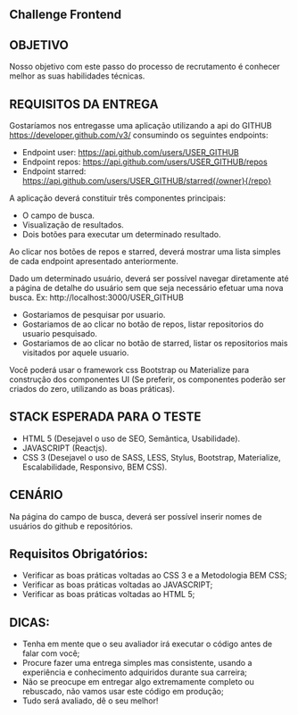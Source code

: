 ## Challenge Frontend

## OBJETIVO

Nosso objetivo com este passo do processo de recrutamento é conhecer melhor as suas habilidades técnicas.

## REQUISITOS DA ENTREGA

Gostaríamos nos entregasse uma aplicação utilizando a api do GITHUB https://developer.github.com/v3/ consumindo os seguintes endpoints:
- Endpoint user: https://api.github.com/users/USER_GITHUB
- Endpoint repos: https://api.github.com/users/USER_GITHUB/repos
- Endpoint starred: https://api.github.com/users/USER_GITHUB/starred{/owner}{/repo}

A aplicação deverá constituir três componentes principais: 
- O campo de busca.
- Visualização de resultados.
- Dois botões para executar um determinado resultado.

Ao clicar nos botões de repos e starred, deverá mostrar uma lista simples de cada endpoint
apresentado anteriormente.

Dado um determinado usuário, deverá ser possível navegar diretamente até a página de
detalhe do usuário sem que seja necessário efetuar uma nova busca. Ex: http://localhost:3000/USER_GITHUB

- Gostariamos de pesquisar por usuario.
- Gostariamos de ao clicar no botão de repos, listar repositorios do usuario pesquisado.
- Gostariamos de ao clicar no botão de starred, listar os repositorios mais visitados por aquele usuario.

Você poderá usar o framework css Bootstrap ou Materialize para construção dos componentes UI (Se preferir, os componentes poderão ser criados do zero, utilizando as boas práticas).

## STACK ESPERADA PARA O TESTE

- HTML 5 (Desejavel o uso de SEO, Semãntica, Usabilidade).
- JAVASCRIPT (Reactjs).
- CSS 3 (Desejavel o uso de SASS, LESS, Stylus, Bootstrap, Materialize, Escalabilidade, Responsivo, BEM CSS).

## CENÁRIO

Na página do campo de busca, deverá ser possível inserir nomes de usuários do github e repositórios.

## Requisitos Obrigatórios:

- Verificar as boas práticas voltadas ao CSS 3 e a Metodologia BEM CSS;
- Verificar as boas práticas voltadas ao JAVASCRIPT;
- Verificar as boas práticas voltadas ao HTML 5;



## DICAS:

- Tenha em mente que o seu avaliador irá executar o código antes de falar com você;
- Procure fazer uma entrega simples mas consistente, usando a experiência e conhecimento adquiridos durante sua carreira;
- Não se preocupe em entregar algo extremamente completo ou rebuscado, não vamos usar este código em produção;
- Tudo será avaliado, dê o seu melhor!
